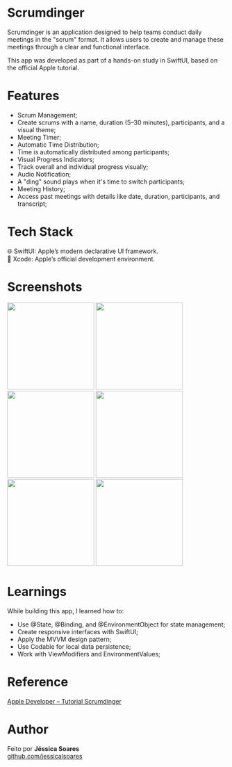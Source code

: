 # Scrumdinger
Scrumdinger is an application designed to help teams conduct daily meetings in the "scrum" format. It allows users to create and manage these meetings through a clear and functional interface.

This app was developed as part of a hands-on study in SwiftUI, based on the official Apple tutorial.

# Features
- Scrum Management;<br>
- Create scrums with a name, duration (5–30 minutes), participants, and a visual theme;<br>
- Meeting Timer;<br>
- Automatic Time Distribution;<br>
- Time is automatically distributed among participants;<br>
- Visual Progress Indicators;<br>
- Track overall and individual progress visually;<br>
- Audio Notification;<br>
- A "ding" sound plays when it's time to switch participants;<br>
- Meeting History;<br>
- Access past meetings with details like date, duration, participants, and transcript;

# Tech Stack
🌐 SwiftUI: Apple’s modern declarative UI framework.<br>
📱 Xcode: Apple’s official development environment.

# Screenshots

<img src="https://github.com/jessicalsoares/Scrumdinger/assets/138133901/10edd21e-d2de-49ce-80ed-8298fdf56957" width="200">
<img src="https://github.com/jessicalsoares/Scrumdinger/assets/138133901/40f7f507-034d-44ea-a040-9cc77891b1f8" width="200">
<img src="https://github.com/jessicalsoares/Scrumdinger/assets/138133901/5028c801-b788-47ab-b3b3-f997964ad444" width="200">
<img src="https://github.com/jessicalsoares/Scrumdinger/assets/138133901/3eb5beb0-9ac4-4a5f-b7b4-ea4cf7e341e2" width="200">
<img src="https://github.com/jessicalsoares/Scrumdinger/assets/138133901/47868a56-6ca9-4d2f-b7a0-e7505e25afcb" width="200">
<img src="https://github.com/jessicalsoares/Scrumdinger/assets/138133901/b10dfdf4-3785-4e46-b816-0823b52b746d" width="200">

# Learnings
While building this app, I learned how to:

- Use @State, @Binding, and @EnvironmentObject for state management;<br>
- Create responsive interfaces with SwiftUI;<br>
- Apply the MVVM design pattern;<br>
- Use Codable for local data persistence;<br>
- Work with ViewModifiers and EnvironmentValues;<br>

# Reference
[Apple Developer – Tutorial Scrumdinger](https://developer.apple.com/tutorials/app-dev-training/getting-started-with-scrumdinger)

# Author
Feito por **Jéssica Soares**  
[github.com/jessicalsoares](https://github.com/jessicalsoares)




